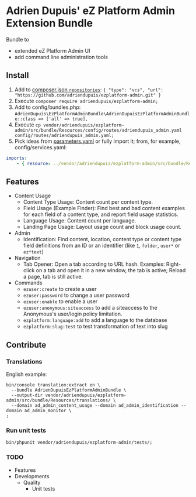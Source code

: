 Adrien Dupuis' eZ Platform Admin Extension Bundle
=================================================

Bundle to
- extended eZ Platform Admin UI
- add command line administration tools


Install
-------

1. Add to [composer.json `repositories`](https://getcomposer.org/doc/04-schema.md#repositories): `{ "type": "vcs", "url": "https://github.com/adriendupuis/ezplatform-admin.git" }`
1. Execute `composer require adriendupuis/ezplatform-admin;`
1. Add to config/bundles.php: `AdrienDupuis\EzPlatformAdminBundle\AdrienDupuisEzPlatformAdminBundle::class => ['all' => true],`
1. Execute `cp vendor/adriendupuis/ezplatform-admin/src/bundle/Resources/config/routes/adriendupuis_admin.yaml config/routes/adriendupuis_admin.yaml;`
1. Pick ideas from [parameters.yaml](src/bundle/Resources/config/parameters.yaml) or fully import it; from, for example, config/services.yaml:
```yaml
imports:
    - { resource: ../vendor/adriendupuis/ezplatform-admin/src/bundle/Resources/config/parameters.yaml }
```


Features
--------

* Content Usage
  - Content Type Usage: Content count per content type.
  - Field Usage (Example Finder): Find best and bad content examples for each field of a content type, and report field usage statistics.
  - Language Usage: Content count per language.
  - Landing Page Usage: Layout usage count and block usage count.
* Admin
  - Identification: Find content, location, content type or content type field definitions from an ID or an identifier (like `1`, `folder`, `user*` or `ez*text`)
* Navigation
  - Tab Opener: Open a tab according to URL hash. Examples: Right-click on a tab and open it in a new window, the tab is active; Reload a page, tab is still active.
* Commands
  - `ezuser:create` to create a user
  - `ezuser:password` to change a user password
  - `ezuser:enable` to enable a user
  - `ezuser:anonymous:siteaccess` to add a siteaccess to the Anonymous's user/login policy limitation.
  - `ezplatform:language:add` to add a language to the database
  - `ezplatform:slug:test` to test transformation of text into slug


Contribute
----------

### Translations

English example:
```shell
bin/console translation:extract en \
  --bundle AdrienDupuisEzPlatformAdminBundle \
  --output-dir vendor/adriendupuis/ezplatform-admin/src/bundle/Resources/translations/ \
  --domain ad_admin_content_usage --domain ad_admin_identification --domain ad_admin_monitor \
;
```

### Run unit tests

```shell
bin/phpunit vendor/adriendupuis/ezplatform-admin/tests/;
```

### TODO

* Features
* Developments
  * Quality
    - Unit tests
